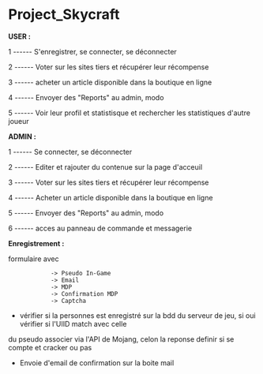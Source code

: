 Project_Skycraft
================

**USER :** 

1 ------ S'enregistrer, se connecter, se déconnecter

2 ------ Voter sur les sites tiers et récupérer leur récompense

3 ------ acheter un article disponible dans la boutique en ligne

4 ------ Envoyer des "Reports" au admin, modo

5 ------ Voir leur profil et statistisque et rechercher les statistiques d'autre joueur

**ADMIN :**

1 ------ Se connecter, se déconnecter

2 ------ Editer et rajouter du contenue sur la page d'acceuil

3 ------ Voter sur les sites tiers et récupérer leur récompense

4 ------ Acheter un article disponible dans la boutique en ligne

5 ------ Envoyer des "Reports" au admin, modo

6 ------ acces au panneau de commande et messagerie


**Enregistrement :** 

formulaire avec 

                -> Pseudo In-Game
                -> Email
                -> MDP
                -> Confirmation MDP
                -> Captcha
                
- vérifier si la personnes est enregistré sur la bdd du serveur de jeu, si oui vérifier si l'UIID match avec celle 

du pseudo associer via l'API de Mojang, celon la reponse definir si se compte et cracker ou pas


- Envoie d'email de confirmation sur la boite mail













